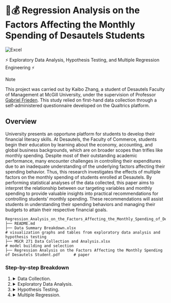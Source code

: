 # 📝💰 Regression Analysis on the Factors Affecting the Monthly Spending of Desautels Students
![Excel](https://img.shields.io/badge/Microsoft-Excel?logo=microsoft-excel&logoColor=green)

⚡ Exploratory Data Analysis, Hypothesis Testing, and Multiple Regression Engineering ⚡

> [!NOTE]
> This project was carried out by Kaibo Zhang, a student of Desautels Faculty of Management at McGill University, under the supervision of Professor [Gabriel Frieden](https://www.mcgill.ca/desautels/gabriel-frieden). This study relied on first-hand data collection through a self-administered questionnaire developed on the Qualtrics platform. 

## Overview

University presents an opportune platform for students to develop their financial literacy skills. At Desautels, the Faculty of Commerce, students begin their education by learning about the economy, accounting, and global business backgrounds, which are on broader scopes than trifles like monthly spending. Despite most of their outstanding academic performance, many encounter challenges in controlling their expenditures due to an inadequate understanding of the underlying factors affecting their spending behavior. Thus, this research investigates the effects of multiple factors on the monthly spending of students enrolled at Desautels. By performing statistical analyses of the data collected, this paper aims to interpret the relationship between our targeting variables and monthly spending to provide valuable insights into practical recommendations for controlling students’ monthly spending. These recommendations will assist students in understanding their spending behaviors and managing their budgets to attain their respective financial goals.
```
Regression_Analysis_on_the_Factors_Affecting_the_Monthly_Spending_of_Desautels_Students/
├── README.md
├── Data Summary Breakdown.xlsx                                                                     # visualization graphs and tables from exploratory data analysis and hypothesis testing
├── MGCR 271 Data Collection and Analysis.xlsx                                                      # model building and selection
├── Regression Analysis on the Factors Affecting the Monthly Spending of Desautels Student.pdf      # paper
```

### Step-by-step Breakdown

1. <details>
    <summary>Data Collection.</summary>

    - data collection was completed through a delicately designed questionnaire built on `Qualtrics` platform. The link can be found [here](https://qfreeaccountssjc1.az1.qualtrics.com/jfe/form/SV_bsIn07U5qcK27IO). The questionnaire comprised seven questions, six requiring numerical inputs, while the remaining required a text input.
    - based on conventional wisdom, the following independent variables were selected:
        - a. the distance of residence from McGill in kilometers (quantitative),
        - b. frequency of dining out per month in numbers of times (quantitative),
        - c. living arrangement(categorical),
        - d. number of monthly subscriptions (quantitative),
        - e. frequency of going to the groceries in numbers of times (quantitative), and
        - f. frequency of shopping (quantitative).
    
    **NOTE:** Below are some screenshots of the questionnaire.
   
    - Cover page of the questionnaire:
    ![image](https://github.com/user-attachments/assets/23d13083-0590-4a8c-8296-597b7d64b1ff)

    - First half of the questionnaire:
    ![image](https://github.com/user-attachments/assets/66350378-43b0-44e3-9263-4fa09aa34403)

    - Second half of the questionnaire:
    ![image](https://github.com/user-attachments/assets/f91c1c60-c4cd-4225-9779-253696008f8c)

    The data was exported into an `xlsx` file for further analysis. 

   </details>

2. <details>
    <summary>Exploratory Data Analysis.</summary>

    - exploratory data analysis was conducted to comprehensively understand the data at hand. The study included the following portions:
        - a. `SOCS` analysis for variable distributions,
        - b. `Confidence Interval` inference for population means, and
        - c. `Correlation` analysis between the variables.
    
    Detailed rationales and explanations can be found in the paper. 
   </details>

3. <details>
    <summary>Hypothesis Testing.</summary>

    - several hypothesis tests were conducted to gain more directional insights before building the actual regression model:

      - a. two-sample t-test for difference in population means
      - b. one-sample t-test for the true slope beta1
      - c. global f-test for all variables

    The detailed explanations can be found in the paper. 

   </details>

4. <details>
    <summary>Multiple Regression.</summary>

      - to obtain the optimal multiple regression model, this study mimicked the `best subset` method and tested all possible combinations of variables.
      - then, further examinations were conducted to remove insignificant variables from the model.

      **the final equation obtained is as follows:**
   
         Monthly Spending = 916.4253 + 16.7489 (Dine-out) + 85.4177 (Groceries) + 29.4629 (Subscriptions) + e
   </details>

